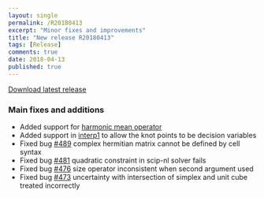 ```yaml
---
layout: single
permalink: /R20180413
excerpt: "Minor fixes and improvements"
title: "New release R20180413"
tags: [Release]
comments: true
date: 2018-04-13
published: true
---
```


[Download latest release](/download)

### Main fixes and additions

* Added support for [harmonic mean operator](/command/harmmean)
* Added support in [interp1](/command/interp1) to allow the knot points to be decision variables
* Fixed bug [#489](https://github.com/yalmip/YALMIP/issues/489) complex hermitian matrix cannot be defined by cell syntax
* Fixed bug [#481](https://github.com/yalmip/YALMIP/issues/481) quadratic constraint in scip-nl solver fails
* Fixed bug [#476](https://github.com/yalmip/YALMIP/issues/476) size operator inconsistent when second argument used
* Fixed bug [#473](https://github.com/yalmip/YALMIP/issues/473) uncertainty with intersection of simplex and unit cube treated incorrectly











